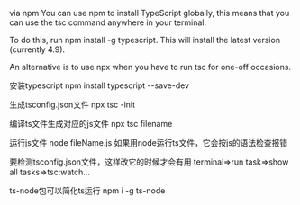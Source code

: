 
via npm
You can use npm to install TypeScript globally, this means that you can use the tsc command anywhere in your terminal.

To do this, run npm install -g typescript. This will install the latest version (currently 4.9).

An alternative is to use npx when you have to run tsc for one-off occasions.

安装typescript
npm install typescript --save-dev

生成tsconfig.json文件
npx tsc -init

编译ts文件生成对应的js文件
npx tsc filename

运行js文件
node  fileName.js
如果用node运行ts文件，它会按js的语法检查报错

要检测tsconfig.json文件，这样改它的时候才会有用
terminal=>run task=>show all tasks=>tsc:watch...

ts-node包可以简化ts运行
npm i -g ts-node

